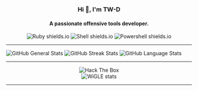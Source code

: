 <div align="center">
  <h3>Hi 👋, I'm TW-D</h3>
  <h4>A passionate offensive tools developer.</h4>
  <img src="https://img.shields.io/badge/Ruby-CC342D?style=for-the-badge&logo=ruby&logoColor=white" alt="Ruby shields.io" />
  <img src="https://img.shields.io/badge/Shell-CC342D?style=for-the-badge&logo=shell&logoColor=white" alt="Shell shields.io" />
  <img src="https://img.shields.io/badge/Powershell-CC342D?style=for-the-badge&logo=powershell&logoColor=white" alt="Powershell shields.io" />
</div>

<hr />

<img src="https://github-readme-stats.vercel.app/api?username=TW-D&show_icons=true&theme=radical" alt="GitHub General Stats" />
<img src="https://github-readme-streak-stats.herokuapp.com/?user=tw-d" alt="GitHub Streak Stats" />
<img src="https://github-readme-stats.vercel.app/api/top-langs/?username=TW-D&theme=radical" alt="GitHub Language Stats" />

<hr />

<div align="center">
  <div>
    <img src="https://www.hackthebox.eu/badge/image/511306" alt="Hack The Box" />
  </div>
  <div>
    <img src="https://wigle.net/bi/dYBZLnwaqrr9T+lIAM1+VA.png" border="0" alt="WiGLE stats" />
  </div>
</div>

<hr />

<div align="left>
  <img src="https://komarev.com/ghpvc/?username=tw-d&label=Profile%20views&color=0e75b6&style=flat" alt="Visitors Count" />
</div>
